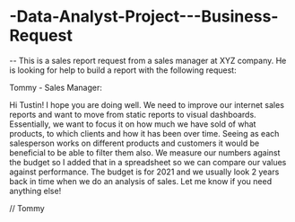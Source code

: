 # -Data-Analyst-Project---Business-Request
-- This is a sales report request from a sales manager at XYZ company. He is looking for help to build a report with the following request:

Tommy - Sales Manager:

Hi Tustin!
I hope you are doing well. We need to improve our internet sales reports and want to move from static reports to visual dashboards.
Essentially, we want to focus it on how much we have sold of what products, to which clients and how it has been over time.
Seeing as each salesperson works on different products and customers it would be beneficial to be able to filter them also.
We measure our numbers against the budget so I added that in a spreadsheet so we can compare our values against performance. 
The budget is for 2021 and we usually look 2 years back in time when we do an analysis of sales.
Let me know if you need anything else!

// Tommy
